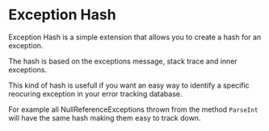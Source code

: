 Exception Hash
=============

Exception Hash is a simple extension that allows you to create a hash for an exception.

The hash is based on the exceptions message, stack trace and inner exceptions.

This kind of hash is usefull if you want an easy way to identify a specific reocuring exception in your error tracking database.

For example all NullReferenceExceptions thrown from the method `ParseInt` will have the same hash making them easy to track down.